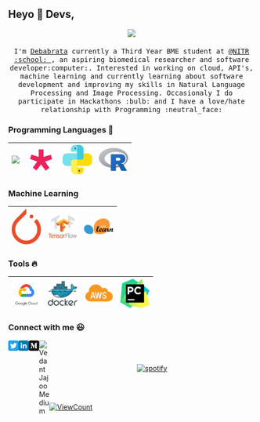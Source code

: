 ## Heyo :wave: Devs, 

<p align="center">
  <img src="https://raw.githubusercontent.com/coderjojo/coderjojo/master/img/github.gif" width=100>
  <br><br>
  <samp>
    I'm <a href="https://www.linkedin.com/in/debanitr/">Debabrata</a> currently a Third Year BME student at <a href="https://www.nitrkl.ac.in/">@NITR :school: </a>, an aspiring biomedical researcher and software developer:computer:. Interested in working on cloud, API's, machine learning and currently learning about software development and improving my skills in Natural Language Processing and Image Processing. Occasionaly I do participate in Hackathons :bulb: and I have a love/hate relationship with Programming :neutral_face:
  </samp>
</p>

### Programming Languages  :rocket:
|<img src="https://raw.githubusercontent.com/coderjojo/coderjojo/master/img/cpp.png" width=60> | <img src="https://github.com/Debanitrkl/Debanitrkl/blob/master/imggit/p5.png" width=60> | <img src="https://github.com/Debanitrkl/Debanitrkl/blob/master/imggit/python.svg" width=60> | <img src ="https://github.com/Debanitrkl/Debanitrkl/blob/master/imggit/R_logo.svg" width =60>
|:---:|:---:|:---:|:---:|


### Machine Learning  
|<img src="https://github.com/Debanitrkl/Debanitrkl/blob/master/imggit/PyTorch_logo_icon.svg" width=60> | <img src="https://github.com/Debanitrkl/Debanitrkl/blob/master/imggit/TensorFlowLogo.svg" width=60> | <img src="https://github.com/Debanitrkl/Debanitrkl/blob/master/imggit/Scikit_learn_logo_small.svg" width=60> | 
|:---:|:---:|:---:|


### Tools :fire:
|<img src="https://github.com/Debanitrkl/Debanitrkl/blob/master/imggit/gcp.png" width=60> | <img src="https://github.com/Debanitrkl/Debanitrkl/blob/master/imggit/dockernew.svg" width=60> | <img src="https://github.com/Debanitrkl/Debanitrkl/blob/master/imggit/aws.png" width=60> | <img src="https://github.com/Debanitrkl/Debanitrkl/blob/master/imggit/PyCharm_Logo.svg" width=60> |
|:---:|:---:|:---:|:---:|

### Connect with me :smiley:
<a href="https://twitter.com/debaelopedev">
  <img align="left" alt="Vedant Jajoo Twitter" width="21px" src="https://raw.githubusercontent.com/edent/SuperTinyIcons/099dc12b59179d07d534069bc8551718f786d91a/images/svg/twitter.svg" />
</a>

<a href="https://www.linkedin.com/in/debanitr/">
  <img align="left" alt="Vedant Jajoo Linkdin" width="21px" src="https://raw.githubusercontent.com/edent/SuperTinyIcons/099dc12b59179d07d534069bc8551718f786d91a/images/svg/linkedin.svg" />
</a>
<a href="https://medium.com/@deba.chandan1234">
  <img align="left" alt="Vedant Jajoo Medium" width="21px" src="https://raw.githubusercontent.com/edent/SuperTinyIcons/099dc12b59179d07d534069bc8551718f786d91a/images/svg/medium.svg" />
</a>
<a href="https://www.quora.com/profile/Debabrata-Panigrahi-1">
  <img align="left" alt="Vedant Jajoo Medium" width="21px" src="https://raw.githubusercontent.com/FortAwesome/Font-Awesome/1147d199a35293b391152ee85e2d30988439157f/svgs/brands/quora.svg" />
</a><br/><br/>
<p align="center">
<a target="_blank" href="https://github.com/kittinan/spotify-github-profile"><img alt="spotify" width = "235px"
src="https://spotify-github-profile.vercel.app/api/view?uid=316zg2ewxzwg6ot5qad7cuwq7i6i&cover_image=false" />
                         
                         
</p>
<br/><br/>



<!--  ![visitors](https://visitor-badge.glitch.me/badge?page_id=Debanitrkl/Debanitrkl) -->

![ViewCount](https://views.whatilearened.today/views/github/Debanitrkl/views.svg)

